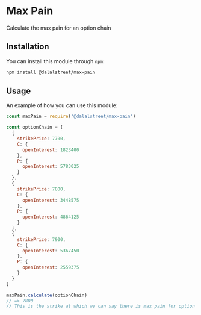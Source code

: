 # Max Pain

Calculate the max pain for an option chain

## Installation

You can install this module through `npm`:

```bash
npm install @dalalstreet/max-pain
```

## Usage

An example of how you can use this module:

```javascript
const maxPain = require('@dalalstreet/max-pain')

const optionChain = [
  {
    strikePrice: 7700,
    C: {
      openInterest: 1823400
    },
    P: {
      openInterest: 5783025
    }
  },
  {
    strikePrice: 7800,
    C: {
      openInterest: 3448575
    },
    P: {
      openInterest: 4864125
    }
  },
  {
    strikePrice: 7900,
    C: {
      openInterest: 5367450
    },
    P: {
      openInterest: 2559375
    }
  }
]

maxPain.calculate(optionChain)
// => 7800
// This is the strike at which we can say there is max pain for option buyers
```
